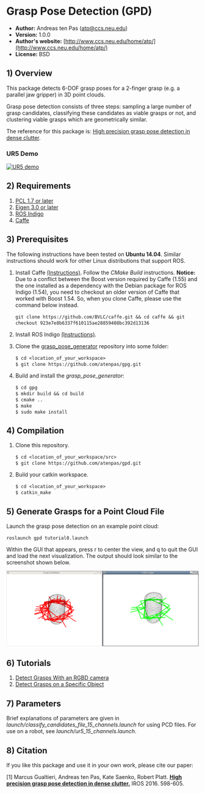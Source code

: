 # Grasp Pose Detection (GPD)

* **Author:** Andreas ten Pas (atp@ccs.neu.edu)
* **Version:** 1.0.0
* **Author's website:** [http://www.ccs.neu.edu/home/atp/](http://www.ccs.neu.edu/home/atp/)
* **License:** BSD


## 1) Overview

This package detects 6-DOF grasp poses for a 2-finger grasp (e.g. a parallel jaw gripper) in 3D point clouds.

<!-- <img src="readme/examples.png" alt="" style="width: 400px;"/> -->

Grasp pose detection consists of three steps: sampling a large number of grasp candidates, classifying these candidates 
as viable grasps or not, and clustering viable grasps which are geometrically similar.

The reference for this package is: [High precision grasp pose detection in dense clutter](http://arxiv.org/abs/1603.01564).

### UR5 Demo

<a href="http://www.youtube.com/watch?feature=player_embedded&v=kfe5bNt35ZI
" target="_blank"><img src="http://img.youtube.com/vi/y7z-Yn1PQNI/0.jpg" 
alt="UR5 demo" width="640" height="480" border="0" /></a>


## 2) Requirements

1. [PCL 1.7 or later](http://pointclouds.org/)
2. [Eigen 3.0 or later](https://eigen.tuxfamily.org)
3. [ROS Indigo](http://wiki.ros.org/indigo)
4. [Caffe](http://caffe.berkeleyvision.org/)


## 3) Prerequisites

The following instructions have been tested on **Ubuntu 14.04**. Similar instructions should work for other Linux 
distributions that support ROS.

1. Install Caffe [(Instructions)](http://caffe.berkeleyvision.org/installation.html). Follow the *CMake Build* 
instructions. **Notice:** Due to a conflict between the Boost version required by Caffe (1.55) and the one installed as 
a dependency with the Debian package for ROS Indigo (1.54), you need to checkout an older version of Caffe that worked 
with Boost 1.54. So, when you clone Caffe, please use the command below instead.

   ```
   git clone https://github.com/BVLC/caffe.git && cd caffe && git checkout 923e7e8b6337f610115ae28859408bc392d13136
   ```

2. Install ROS Indigo [(Instructions)](http://wiki.ros.org/indigo/Installation/Ubuntu).

3. Clone the [grasp_pose_generator](https://github.com/atenpas/gpg) repository into some folder:

   ```
   $ cd <location_of_your_workspace>
   $ git clone https://github.com/atenpas/gpg.git
   ```

4. Build and install the *grasp_pose_generator*: 

   ```
   $ cd gpg
   $ mkdir build && cd build
   $ cmake ..
   $ make
   $ sudo make install
   ```


## 4) Compilation

1. Clone this repository.
   
   ```
   $ cd <location_of_your_workspace/src>
   $ git clone https://github.com/atenpas/gpd.git
   ```

2. Build your catkin workspace.

   ```
   $ cd <location_of_your_workspace>
   $ catkin_make
   ```


## 5) Generate Grasps for a Point Cloud File

Launch the grasp pose detection on an example point cloud:
   
   ```
   roslaunch gpd tutorial0.launch
   ```
Within the GUI that appears, press r to center the view, and q to quit the GUI and load the next visualization.
The output should look similar to the screenshot shown below.

![rviz screenshot](readme/file.png "Grasps visualized in PCL")


## 6) Tutorials

1. [Detect Grasps With an RGBD camera](tutorials/tutorial_1_grasps_camera.md)
2. [Detect Grasps on a Specific Object](tutorials/tutorial_2_grasp_select.md)


## 7) Parameters

Brief explanations of parameters are given in *launch/classify_candidates_file_15_channels.launch* for using PCD files. 
For use on a robot, see *launch/ur5_15_channels.launch*.


## 8) Citation

If you like this package and use it in your own work, please cite our paper:

[1] Marcus Gualtieri, Andreas ten Pas, Kate Saenko, Robert Platt. [**High precision grasp pose detection in dense clutter.**](http://arxiv.org/abs/1603.01564) IROS 2016. 598-605.


